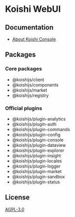 # Koishi WebUI

## Documentation

- [About Koishi Console](https://koishi.chat/en-US/manual/console/)

## Packages

### Core packages

- @koishijs/client
- @koishijs/components
- @koishijs/market
- @koishijs/registry

### Official plugins

- @koishijs/plugin-analytics
- @koishijs/plugin-auth
- @koishijs/plugin-commands
- @koishijs/plugin-config
- @koishijs/plugin-console
- @koishijs/plugin-dataview
- @koishijs/plugin-explorer
- @koishijs/plugin-insight
- @koishijs/plugin-locales
- @koishijs/plugin-logger
- @koishijs/plugin-market
- @koishijs/plugin-sandbox
- @koishijs/plugin-status

## License

[AGPL-3.0](./LICENSE)

